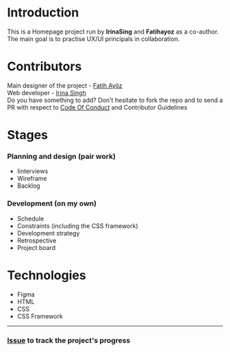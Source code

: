 # Introduction
This is a Homepage project run by **IrinaSing** and **Fatihayoz** as a co-author. The main goal is to practise UX/UI principals in collaboration.

# Contributors
Main designer of the project - [Fatih Ayöz](https://github.com/Fatihayoz)  
Web developer - [Irina Singh](https://github.com/IrinaSing)  
Do you have something to add? Don't hesitate to fork the repo and to send a PR with respect to [Code Of Conduct](https://github.com/IrinaSing/Home-page-Irina/blob/main/CODE_OF_CONDUCT.md) and Contributor Guidelines

# Stages

### Planning and design (pair work)
- Iinterviews
- Wireframe
- Backlog

### Development (on my own)
- Schedule
- Constraints (including the CSS framework)
- Development strategy
- Retrospective
- Project board

 
# Technologies
- Figma
- HTML
- CSS
- CSS Framework
----  
### [Issue](https://github.com/HackYourFutureBelgium/class-13-14/issues/146) to track the project's progress 
